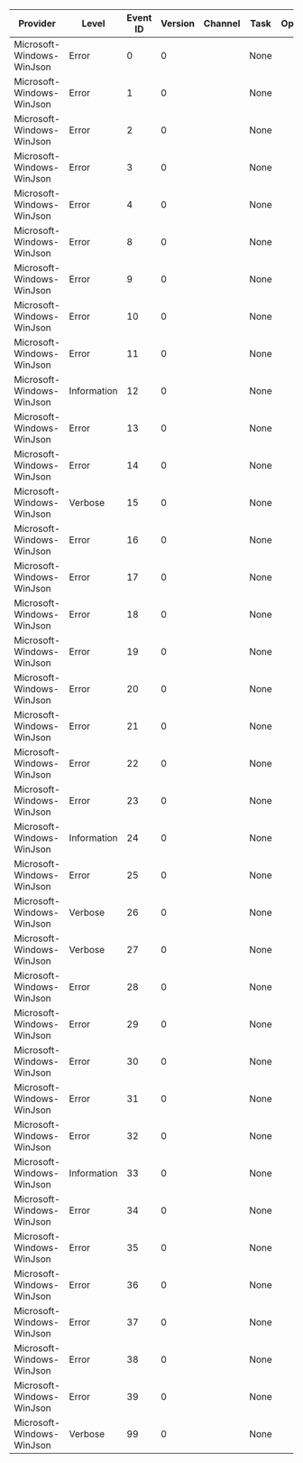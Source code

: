 Provider                   |  Level        |  Event ID  |  Version  |  Channel  |  Task  |  Opcode  |  Keyword  |  Message
---------------------------|---------------|------------|-----------|-----------|--------|----------|-----------|--------------------------------------------------------------------------------------
Microsoft-Windows-WinJson  |  Error        |  0         |  0        |           |  None  |          |  Error    |  WinJson: WinHttpOpen Failed {hr}.
Microsoft-Windows-WinJson  |  Error        |  1         |  0        |           |  None  |          |  Error    |  WinJson: WinHttpCrackUrl Failed {hr}.
Microsoft-Windows-WinJson  |  Error        |  2         |  0        |           |  None  |          |  Error    |  WinJson: WinHttpConnect Failed {hr}.
Microsoft-Windows-WinJson  |  Error        |  3         |  0        |           |  None  |          |  Error    |  WinJson: WinHttpSetOption for WINHTTP_DECOMPRESSION_FLAG_ALL Failed {hr}.
Microsoft-Windows-WinJson  |  Error        |  4         |  0        |           |  None  |          |  Error    |  WinJson: WinHttpOpenRequest Failed {hr}.
Microsoft-Windows-WinJson  |  Error        |  8         |  0        |           |  None  |          |  Error    |  WinJson: WinHttpSetStatusCallback Failed {hr}.
Microsoft-Windows-WinJson  |  Error        |  9         |  0        |           |  None  |          |  Error    |  WinJson: WinHttpAddRequestHeaders Failed {hr}.
Microsoft-Windows-WinJson  |  Error        |  10        |  0        |           |  None  |          |  Error    |  WinJson: WinHttpSetOption for WINHTTP_OPTION_SECURITY_FLAGS Failed {hr}.
Microsoft-Windows-WinJson  |  Error        |  11        |  0        |           |  None  |          |  Error    |  WinJson: WinHttpSetOption for WINHTTP_OPTION_CLIENT_CERT_CONTEXT Failed {hr}.
Microsoft-Windows-WinJson  |  Information  |  12        |  0        |           |  None  |          |  Debug    |
Microsoft-Windows-WinJson  |  Error        |  13        |  0        |           |  None  |          |  Error    |  WinJson: WinHttpSendRequest (Compressed) Failed {hr}.
Microsoft-Windows-WinJson  |  Error        |  14        |  0        |           |  None  |          |  Error    |  WinJson: WinHttpSendRequest Failed {hr}.
Microsoft-Windows-WinJson  |  Verbose      |  15        |  0        |           |  None  |          |  Trace    |
Microsoft-Windows-WinJson  |  Error        |  16        |  0        |           |  None  |          |  Error    |  WinJson: WINHTTP_CALLBACK_STATUS_SECURE_FAILURE - {dwValue}.
Microsoft-Windows-WinJson  |  Error        |  17        |  0        |           |  None  |          |  Error    |  WinJson: WinHttpReceiveResponse Failed {hr}.
Microsoft-Windows-WinJson  |  Error        |  18        |  0        |           |  None  |          |  Error    |  WinJson: WinHttpQueryHeaders for WINHTTP_QUERY_STATUS_CODE Failed {hr}.
Microsoft-Windows-WinJson  |  Error        |  19        |  0        |           |  None  |          |  Error    |  WinJson: Received invalid status code {dwValue}.
Microsoft-Windows-WinJson  |  Error        |  20        |  0        |           |  None  |          |  Error    |  WinJson: WinHttpQueryDataAvailable Failed {hr}.
Microsoft-Windows-WinJson  |  Error        |  21        |  0        |           |  None  |          |  Error    |  WinJson: WinHttpReadData Failed {hr}.
Microsoft-Windows-WinJson  |  Error        |  22        |  0        |           |  None  |          |  Error    |  WinJson: WINHTTP_CALLBACK_STATUS_REQUEST_ERROR - {dwValue}.
Microsoft-Windows-WinJson  |  Error        |  23        |  0        |           |  None  |          |  Error    |
Microsoft-Windows-WinJson  |  Information  |  24        |  0        |           |  None  |          |  Debug    |
Microsoft-Windows-WinJson  |  Error        |  25        |  0        |           |  None  |          |  Error    |
Microsoft-Windows-WinJson  |  Verbose      |  26        |  0        |           |  None  |          |  Trace    |
Microsoft-Windows-WinJson  |  Verbose      |  27        |  0        |           |  None  |          |  Trace    |
Microsoft-Windows-WinJson  |  Error        |  28        |  0        |           |  None  |          |  Error    |  WinJson: Deflate Init Failed {dwValue}.
Microsoft-Windows-WinJson  |  Error        |  29        |  0        |           |  None  |          |  Error    |  WinJson: Deflate Failed {dwValue}.
Microsoft-Windows-WinJson  |  Error        |  30        |  0        |           |  None  |          |  Error    |  WinJson: GWPCPC_ProvisionGWPCertificate Failed {hr}.
Microsoft-Windows-WinJson  |  Error        |  31        |  0        |           |  None  |          |  Error    |  WinJson: CertOpenStore Failed {hr}.
Microsoft-Windows-WinJson  |  Error        |  32        |  0        |           |  None  |          |  Error    |  WinJson: CertFindCertificateInStore Failed {hr}.
Microsoft-Windows-WinJson  |  Information  |  33        |  0        |           |  None  |          |  Debug    |
Microsoft-Windows-WinJson  |  Error        |  34        |  0        |           |  None  |          |  Error    |  WinJson: GetServiceEndpointAsync Failed {hr}.
Microsoft-Windows-WinJson  |  Error        |  35        |  0        |           |  None  |          |  Error    |  WinJson: Got EPD callback failure {hr}.
Microsoft-Windows-WinJson  |  Error        |  36        |  0        |           |  None  |          |  Error    |
Microsoft-Windows-WinJson  |  Error        |  37        |  0        |           |  None  |          |  Error    |  WinJson: WinHttpSetOption for WINHTTP_OPTION_NETWORK_INTERFACE_AFFINITY Failed {hr}.
Microsoft-Windows-WinJson  |  Error        |  38        |  0        |           |  None  |          |  Error    |
Microsoft-Windows-WinJson  |  Error        |  39        |  0        |           |  None  |          |  Error    |  WinJson: WinHttpSetOption for WINHTTP_OPTION_DNS_INTERFACE_AFFINITY Failed {hr}.
Microsoft-Windows-WinJson  |  Verbose      |  99        |  0        |           |  None  |          |  Trace    |  WinJson: {szString}